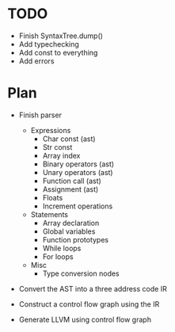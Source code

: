 # TODO

- Finish SyntaxTree.dump()
- Add typechecking
- Add const to everything
- Add errors

# Plan
- Finish parser
    - Expressions
        - Char const (ast)
        - Str const
        - Array index
        - Binary operators (ast)
        - Unary operators (ast)
        - Function call (ast)
        - Assignment (ast)
        - Floats
        - Increment operations
    - Statements
        - Array declaration
        - Global variables
        - Function prototypes
        - While loops
        - For loops
    - Misc
        - Type conversion nodes

- Convert the AST into a three address code IR
- Construct a control flow graph using the IR
- Generate LLVM using control flow graph
